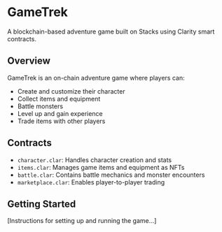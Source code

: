 # GameTrek
A blockchain-based adventure game built on Stacks using Clarity smart contracts.

## Overview
GameTrek is an on-chain adventure game where players can:
- Create and customize their character
- Collect items and equipment
- Battle monsters
- Level up and gain experience
- Trade items with other players

## Contracts
- `character.clar`: Handles character creation and stats
- `items.clar`: Manages game items and equipment as NFTs
- `battle.clar`: Contains battle mechanics and monster encounters
- `marketplace.clar`: Enables player-to-player trading

## Getting Started
[Instructions for setting up and running the game...]
